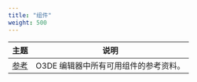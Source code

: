 ```yaml
---
title: "组件"
weight: 500
---
```


| 主题 | 说明 |
| - | - | 
| [参考](reference) | O3DE 编辑器中所有可用组件的参考资料。 | 
